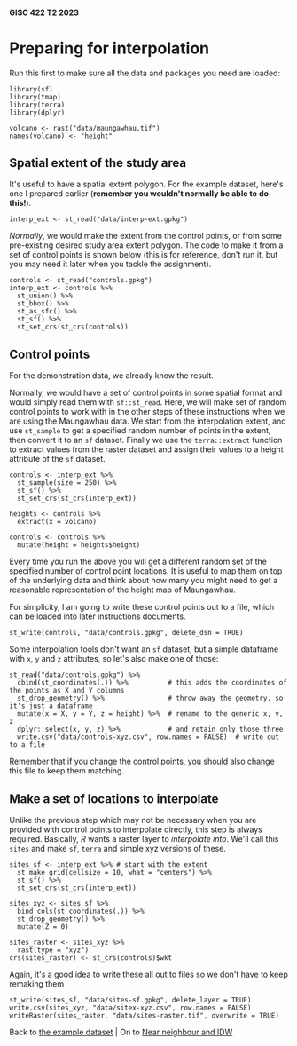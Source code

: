 #### GISC 422 T2 2023

# Preparing for interpolation
Run this first to make sure all the data and packages you need are loaded:
```{r}
library(sf)
library(tmap)
library(terra)
library(dplyr)

volcano <- rast("data/maungawhau.tif")
names(volcano) <- "height"
```

## Spatial extent of the study area
It's useful to have a spatial extent polygon. For the example dataset, here's one I prepared earlier (**remember you wouldn't normally be able to do this!**).

```{r}
interp_ext <- st_read("data/interp-ext.gpkg")
```

*Normally*, we would make the extent from the control points, or from some pre-existing desired study area extent polygon. The code to make it from a set of control points is shown below (this is for reference, don't run it, but you may need it later when you tackle the assignment).

```
controls <- st_read("controls.gpkg")
interp_ext <- controls %>%
  st_union() %>%
  st_bbox() %>%
  st_as_sfc() %>%
  st_sf() %>%
  st_set_crs(st_crs(controls))
```

## Control points
For the demonstration data, we already know the result.

Normally, we would have a set of control points in some spatial format and would simply read them with `sf::st_read`. Here, we will make set of random control points to work with in the other steps of these instructions when we are using the Maungawhau data. We start from the interpolation extent, and use `st_sample` to get a specified random number of points in the extent, then convert it to an `sf` dataset. Finally we use the `terra::extract` function to extract values from the raster dataset and assign their values to a height attribute of the `sf` dataset.

```{r}
controls <- interp_ext %>%
  st_sample(size = 250) %>%
  st_sf() %>%
  st_set_crs(st_crs(interp_ext))

heights <- controls %>%
  extract(x = volcano)

controls <- controls %>%
  mutate(height = heights$height)
```

Every time you run the above you will get a different random set of the specified number of control point locations. It is useful to map them on top of the underlying data and think about how many you might need to get a reasonable representation of the height map of Maungawhau.

For simplicity, I am going to write these control points out to a file, which can be loaded into later instructions documents.

```{r}
st_write(controls, "data/controls.gpkg", delete_dsn = TRUE)
```

Some interpolation tools don't want an `sf` dataset, but a simple dataframe with `x`, `y` and `z` attributes, so let's also make one of those:

```{r}
st_read("data/controls.gpkg") %>%
  cbind(st_coordinates(.)) %>%          # this adds the coordinates of the points as X and Y columns
  st_drop_geometry() %>%                # throw away the geometry, so it's just a dataframe
  mutate(x = X, y = Y, z = height) %>%  # rename to the generic x, y, z
  dplyr::select(x, y, z) %>%            # and retain only those three
  write.csv("data/controls-xyz.csv", row.names = FALSE)  # write out to a file
```

Remember that if you change the control points, you should also change this file to keep them matching.

## Make a set of locations to interpolate
Unlike the previous step which may not be necessary when you are provided with control points to interpolate directly, this step is always required. Basically, *R* wants a raster layer to *interpolate into*. We'll call this `sites` and make `sf`, `terra` and simple xyz versions of these.

```{r}
sites_sf <- interp_ext %>% # start with the extent
  st_make_grid(cellsize = 10, what = "centers") %>%
  st_sf() %>%
  st_set_crs(st_crs(interp_ext))

sites_xyz <- sites_sf %>%
  bind_cols(st_coordinates(.)) %>%
  st_drop_geometry() %>%
  mutate(Z = 0)

sites_raster <- sites_xyz %>%
  rast(type = "xyz")
crs(sites_raster) <- st_crs(controls)$wkt
```

Again, it's a good idea to write these all out to files so we don't have to keep remaking them

```{r}
st_write(sites_sf, "data/sites-sf.gpkg", delete_layer = TRUE)
write.csv(sites_xyz, "data/sitex-xyz.csv", row.names = FALSE)
writeRaster(sites_raster, "data/sites-raster.tif", overwrite = TRUE)
```

Back to [the example dataset](02-example-dataset.md) | On to [Near neighbour and IDW](04-nn-and-idw.md)
